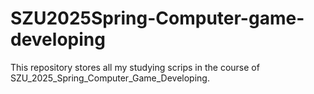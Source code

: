 # SZU2025Spring-Computer-game-developing
This repository stores all my studying scrips in the course of SZU_2025_Spring_Computer_Game_Developing.
